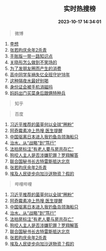 <div align="center"><h2>实时热搜榜</h2><h4>2023-10-17 14:34:01</h4></div>

> 微博  

1. [李想](https://s.weibo.com/weibo?q=%E6%9D%8E%E6%83%B3&t=31&band_rank=1&Refer=top)<br />
2. [张若昀庆余年2杀青](https://s.weibo.com/weibo?q=%23%E5%BC%A0%E8%8B%A5%E6%98%80%E5%BA%86%E4%BD%99%E5%B9%B42%E6%9D%80%E9%9D%92%23&t=31&band_rank=2&Refer=top)<br />
3. [手账版一带一路知识点](https://s.weibo.com/weibo?q=%23%E6%89%8B%E8%B4%A6%E7%89%88%E4%B8%80%E5%B8%A6%E4%B8%80%E8%B7%AF%E7%9F%A5%E8%AF%86%E7%82%B9%23&t=31&band_rank=3&Refer=top)<br />
4. [关晓彤怎么做到不笑场的](https://s.weibo.com/weibo?q=%23%E5%85%B3%E6%99%93%E5%BD%A4%E6%80%8E%E4%B9%88%E5%81%9A%E5%88%B0%E4%B8%8D%E7%AC%91%E5%9C%BA%E7%9A%84%23&t=31&band_rank=4&Refer=top)<br />
5. [为了发朋友圈而产生的消费](https://s.weibo.com/weibo?q=%23%E4%B8%BA%E4%BA%86%E5%8F%91%E6%9C%8B%E5%8F%8B%E5%9C%88%E8%80%8C%E4%BA%A7%E7%94%9F%E7%9A%84%E6%B6%88%E8%B4%B9%23&t=31&band_rank=5&Refer=top)<br />
6. [高中同学车祸失忆全班守护18年](https://s.weibo.com/weibo?q=%23%E9%AB%98%E4%B8%AD%E5%90%8C%E5%AD%A6%E8%BD%A6%E7%A5%B8%E5%A4%B1%E5%BF%86%E5%85%A8%E7%8F%AD%E5%AE%88%E6%8A%A418%E5%B9%B4%23&t=31&band_rank=6&Refer=top)<br />
7. [这种隔夜水最好别喝](https://s.weibo.com/weibo?q=%23%E8%BF%99%E7%A7%8D%E9%9A%94%E5%A4%9C%E6%B0%B4%E6%9C%80%E5%A5%BD%E5%88%AB%E5%96%9D%23&t=31&band_rank=7&Refer=top)<br />
8. [身份证会被手机消磁吗](https://s.weibo.com/weibo?q=%23%E8%BA%AB%E4%BB%BD%E8%AF%81%E4%BC%9A%E8%A2%AB%E6%89%8B%E6%9C%BA%E6%B6%88%E7%A3%81%E5%90%97%23&t=31&band_rank=8&Refer=top)<br />
9. [妈妈出门买菜身后跟俩特种兵](https://s.weibo.com/weibo?q=%23%E5%A6%88%E5%A6%88%E5%87%BA%E9%97%A8%E4%B9%B0%E8%8F%9C%E8%BA%AB%E5%90%8E%E8%B7%9F%E4%BF%A9%E7%89%B9%E7%A7%8D%E5%85%B5%23&t=31&band_rank=9&Refer=top)<br />

> 知乎  


> 百度  

1. [习近平推荐的菌草何以全球“圈粉”](https://www.baidu.com/s?wd=%E4%B9%A0%E8%BF%91%E5%B9%B3%E6%8E%A8%E8%8D%90%E7%9A%84%E8%8F%8C%E8%8D%89%E4%BD%95%E4%BB%A5%E5%85%A8%E7%90%83%E2%80%9C%E5%9C%88%E7%B2%89%E2%80%9D&sa=fyb_news&rsv_dl=fyb_news)<br />
2. [阿奇霉素冲上热搜 医生提醒](https://www.baidu.com/s?wd=%E9%98%BF%E5%A5%87%E9%9C%89%E7%B4%A0%E5%86%B2%E4%B8%8A%E7%83%AD%E6%90%9C+%E5%8C%BB%E7%94%9F%E6%8F%90%E9%86%92&sa=fyb_news&rsv_dl=fyb_news)<br />
3. [中国驱离日本进入我钓鱼岛领海船只](https://www.baidu.com/s?wd=%E4%B8%AD%E5%9B%BD%E9%A9%B1%E7%A6%BB%E6%97%A5%E6%9C%AC%E8%BF%9B%E5%85%A5%E6%88%91%E9%92%93%E9%B1%BC%E5%B2%9B%E9%A2%86%E6%B5%B7%E8%88%B9%E5%8F%AA&sa=fyb_news&rsv_dl=fyb_news)<br />
4. [治水，从“战略”到“笃行”](https://www.baidu.com/s?wd=%E6%B2%BB%E6%B0%B4%EF%BC%8C%E4%BB%8E%E2%80%9C%E6%88%98%E7%95%A5%E2%80%9D%E5%88%B0%E2%80%9C%E7%AC%83%E8%A1%8C%E2%80%9D&sa=fyb_news&rsv_dl=fyb_news)<br />
5. [法拍房标注“有老人要与房共存亡”](https://www.baidu.com/s?wd=%E6%B3%95%E6%8B%8D%E6%88%BF%E6%A0%87%E6%B3%A8%E2%80%9C%E6%9C%89%E8%80%81%E4%BA%BA%E8%A6%81%E4%B8%8E%E6%88%BF%E5%85%B1%E5%AD%98%E4%BA%A1%E2%80%9D&sa=fyb_news&rsv_dl=fyb_news)<br />
6. [狗咬人主人是否涉嫌犯罪？罗翔解答](https://www.baidu.com/s?wd=%E7%8B%97%E5%92%AC%E4%BA%BA%E4%B8%BB%E4%BA%BA%E6%98%AF%E5%90%A6%E6%B6%89%E5%AB%8C%E7%8A%AF%E7%BD%AA%EF%BC%9F%E7%BD%97%E7%BF%94%E8%A7%A3%E7%AD%94&sa=fyb_news&rsv_dl=fyb_news)<br />
7. [联合国秘书长古特雷斯抵达北京](https://www.baidu.com/s?wd=%E8%81%94%E5%90%88%E5%9B%BD%E7%A7%98%E4%B9%A6%E9%95%BF%E5%8F%A4%E7%89%B9%E9%9B%B7%E6%96%AF%E6%8A%B5%E8%BE%BE%E5%8C%97%E4%BA%AC&sa=fyb_news&rsv_dl=fyb_news)<br />
8. [张若昀庆余年2杀青](https://www.baidu.com/s?wd=%E5%BC%A0%E8%8B%A5%E6%98%80%E5%BA%86%E4%BD%99%E5%B9%B42%E6%9D%80%E9%9D%92&sa=fyb_news&rsv_dl=fyb_news)<br />
9. [埃及人民徒步向加沙送物资？假的](https://www.baidu.com/s?wd=%E5%9F%83%E5%8F%8A%E4%BA%BA%E6%B0%91%E5%BE%92%E6%AD%A5%E5%90%91%E5%8A%A0%E6%B2%99%E9%80%81%E7%89%A9%E8%B5%84%EF%BC%9F%E5%81%87%E7%9A%84&sa=fyb_news&rsv_dl=fyb_news)<br />

> 哔哩哔哩  

1. [习近平推荐的菌草何以全球“圈粉”](https://www.baidu.com/s?wd=%E4%B9%A0%E8%BF%91%E5%B9%B3%E6%8E%A8%E8%8D%90%E7%9A%84%E8%8F%8C%E8%8D%89%E4%BD%95%E4%BB%A5%E5%85%A8%E7%90%83%E2%80%9C%E5%9C%88%E7%B2%89%E2%80%9D&sa=fyb_news&rsv_dl=fyb_news)<br />
2. [阿奇霉素冲上热搜 医生提醒](https://www.baidu.com/s?wd=%E9%98%BF%E5%A5%87%E9%9C%89%E7%B4%A0%E5%86%B2%E4%B8%8A%E7%83%AD%E6%90%9C+%E5%8C%BB%E7%94%9F%E6%8F%90%E9%86%92&sa=fyb_news&rsv_dl=fyb_news)<br />
3. [中国驱离日本进入我钓鱼岛领海船只](https://www.baidu.com/s?wd=%E4%B8%AD%E5%9B%BD%E9%A9%B1%E7%A6%BB%E6%97%A5%E6%9C%AC%E8%BF%9B%E5%85%A5%E6%88%91%E9%92%93%E9%B1%BC%E5%B2%9B%E9%A2%86%E6%B5%B7%E8%88%B9%E5%8F%AA&sa=fyb_news&rsv_dl=fyb_news)<br />
4. [治水，从“战略”到“笃行”](https://www.baidu.com/s?wd=%E6%B2%BB%E6%B0%B4%EF%BC%8C%E4%BB%8E%E2%80%9C%E6%88%98%E7%95%A5%E2%80%9D%E5%88%B0%E2%80%9C%E7%AC%83%E8%A1%8C%E2%80%9D&sa=fyb_news&rsv_dl=fyb_news)<br />
5. [法拍房标注“有老人要与房共存亡”](https://www.baidu.com/s?wd=%E6%B3%95%E6%8B%8D%E6%88%BF%E6%A0%87%E6%B3%A8%E2%80%9C%E6%9C%89%E8%80%81%E4%BA%BA%E8%A6%81%E4%B8%8E%E6%88%BF%E5%85%B1%E5%AD%98%E4%BA%A1%E2%80%9D&sa=fyb_news&rsv_dl=fyb_news)<br />
6. [狗咬人主人是否涉嫌犯罪？罗翔解答](https://www.baidu.com/s?wd=%E7%8B%97%E5%92%AC%E4%BA%BA%E4%B8%BB%E4%BA%BA%E6%98%AF%E5%90%A6%E6%B6%89%E5%AB%8C%E7%8A%AF%E7%BD%AA%EF%BC%9F%E7%BD%97%E7%BF%94%E8%A7%A3%E7%AD%94&sa=fyb_news&rsv_dl=fyb_news)<br />
7. [联合国秘书长古特雷斯抵达北京](https://www.baidu.com/s?wd=%E8%81%94%E5%90%88%E5%9B%BD%E7%A7%98%E4%B9%A6%E9%95%BF%E5%8F%A4%E7%89%B9%E9%9B%B7%E6%96%AF%E6%8A%B5%E8%BE%BE%E5%8C%97%E4%BA%AC&sa=fyb_news&rsv_dl=fyb_news)<br />
8. [张若昀庆余年2杀青](https://www.baidu.com/s?wd=%E5%BC%A0%E8%8B%A5%E6%98%80%E5%BA%86%E4%BD%99%E5%B9%B42%E6%9D%80%E9%9D%92&sa=fyb_news&rsv_dl=fyb_news)<br />
9. [埃及人民徒步向加沙送物资？假的](https://www.baidu.com/s?wd=%E5%9F%83%E5%8F%8A%E4%BA%BA%E6%B0%91%E5%BE%92%E6%AD%A5%E5%90%91%E5%8A%A0%E6%B2%99%E9%80%81%E7%89%A9%E8%B5%84%EF%BC%9F%E5%81%87%E7%9A%84&sa=fyb_news&rsv_dl=fyb_news)<br />
